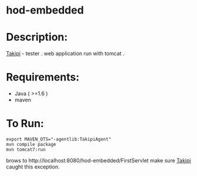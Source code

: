 # hod-embedded

Description:
===========
[Takipi](https://app.takipi.com/) - tester . 
web application run with tomcat .

Requirements:
==========
* Java ( >=1.6 )
* maven

To Run: 
==========
```
export MAVEN_OTS="-agentlib:TakipiAgent"
mvn compile package 
mvn tomcat7:run
```

brows to http://localhost:8080/hod-embedded/FirstServlet
make sure [Takipi](https://app.takipi.com/) caught this exception.
